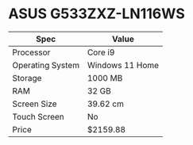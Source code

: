 # ASUS G533ZXZ-LN116WS

| Spec | Value |
|---|---|
| Processor | Core i9 |
| Operating System | Windows 11 Home |
| Storage | 1000 MB |
| RAM | 32 GB |
| Screen Size | 39.62 cm |
| Touch Screen | No |
| Price | $2159.88 |
